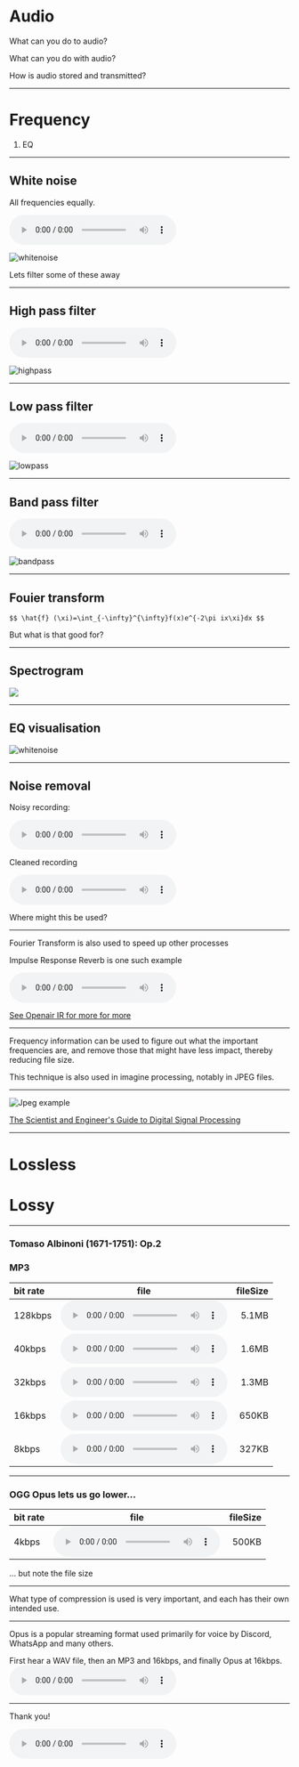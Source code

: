 # Audio 

What can you do to audio? <!-- .element: class="fragment" -->

What can you do with audio? <!-- .element: class="fragment" -->

How is audio stored and transmitted? <!-- .element: class="fragment" -->

---

# Frequency 

1. EQ

---

## White noise

All frequencies equally.

<audio controls> 
    <source src="assets/noise.wav" type="audio/wav">
</audio>

![whitenoise](assets/whitenoise.png)

Lets filter some of these away <!-- .element: class="fragment" -->

---

## High pass filter

<audio controls>
    <source src="assets/high_pass.wav" type="audio/wav">
</audio>

![highpass](assets/high_pass.png)

---

## Low pass filter

<audio controls>
    <source src="assets/low_pass.wav" type="audio/wav">
</audio>

![lowpass](assets/low_pass.png)

---

## Band pass filter

<audio controls>
    <source src="assets/band_pass.wav" type="audio/wav">
</audio>

![bandpass](assets/band_pass.png)

---

## Fouier transform

`$$ \hat{f} (\xi)=\int_{-\infty}^{\infty}f(x)e^{-2\pi ix\xi}dx $$`

But what is that good for? <!-- .element: class="fragment" -->

---

## Spectrogram

![](assets/spectrogram.webp)

---

## EQ visualisation

![whitenoise](assets/whitenoise.png)

---

## Noise removal


Noisy recording: 

<audio controls>
    <source src="assets/noisey_vox.wav" type="audio/wav">
</audio>


Cleaned recording

<audio controls> <source src="assets/cleaned_vox.wav" type="audio/wav"> </audio>

Where might this be used? <!-- .element: class="fragment" -->


---

Fourier Transform is also used to speed up other processes

Impulse Response Reverb is one such example <!-- .element: class="fragment" -->

<audio controls>
    <source src="assets/ir_reverb.wav" type="audio/wav">
</audio><!-- .element: class="fragment" -->


[See Openair IR for more for more](https://www.openair.hosted.york.ac.uk/) <!-- .element: class="fragment" -->

---

Frequency information can be used to figure out what the important frequencies are,
and remove those that might have less impact,
thereby reducing file size.

This technique is also used in imagine processing, notably in JPEG files. <!-- .element: class="fragment" -->

---

![Jpeg example](assets/jpeg_example.png) 

[The Scientist and Engineer's Guide to Digital Signal Processing](https://www.dspguide.com/ch27/6.htm)


---

# Lossless
# Lossy

---

### Tomaso Albinoni (1671-1751): Op.2
### MP3

| bit rate | file | fileSize |
| :---- | :----: | --------: |
| 128kbps | <audio controls> <source src="assets/albinoni_full.mp3" type="audio/mp3"> </audio> | 5.1MB |
| 40kbps  | <audio controls> <source src="assets/albinoni_40.mp3" type="audio/mp3"> </audio>   | 1.6MB |
| 32kbps  | <audio controls> <source src="assets/albinoni_32.mp3" type="audio/mp3"> </audio>   | 1.3MB |
| 16kbps  | <audio controls> <source src="assets/albinoni_16.mp3" type="audio/mp3"> </audio>   | 650KB |
| 8kbps   | <audio controls> <source src="assets/albinoni_8.mp3" type="audio/mp3"> </audio>    | 327KB |


---

### OGG Opus lets us go lower...

| bit rate | file | fileSize |
| :---- | :----: | --------: |
| 4kbps   | <audio controls> <source src="assets/albinoni_opus_4.opus" type="audio/mp3"> </audio>  | 500KB |


... but note the file size <!-- .element: class="fragment" -->


---

What type of compression is used is very important, and each has their own intended use.


---

Opus is a popular streaming format used primarily for voice by Discord, WhatsApp and many others.


First hear a WAV file, then an MP3 and 16kbps, and finally Opus at 16kbps. <!-- .element: class="fragment" -->
<audio controls>
    <source src="assets/Test_mp3_opus_16kbps.wav" type="audio/wav">
</audio><!-- .element: class="fragment" -->

---

Thank you!

<audio controls> <source src="assets/albinoni_8.mp3" type="audio/mp3"> </audio>
